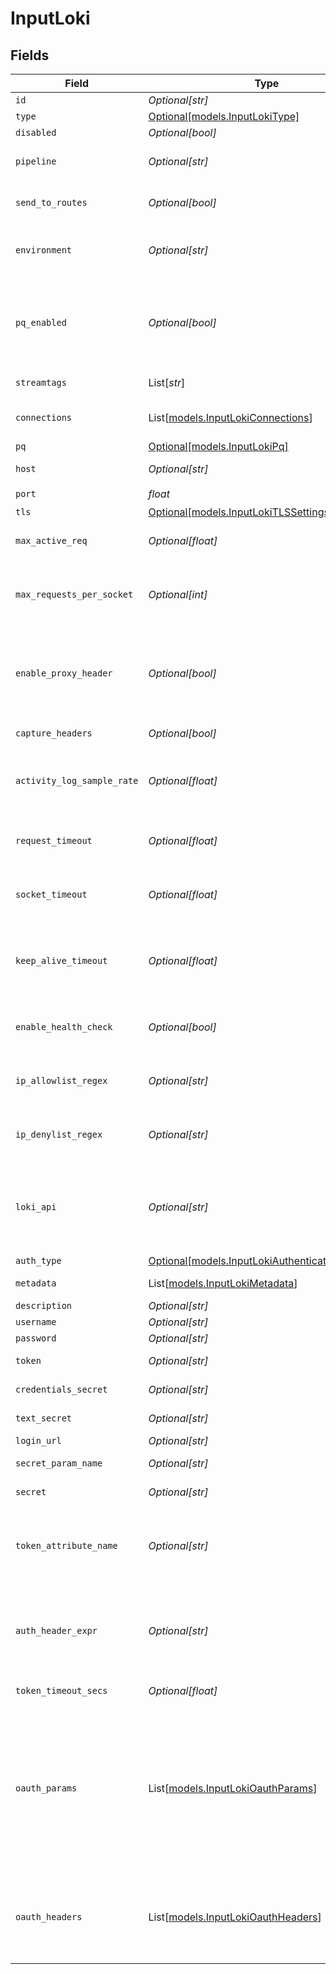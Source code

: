 # InputLoki


## Fields

| Field                                                                                                                                                                                                                                                                                                                                   | Type                                                                                                                                                                                                                                                                                                                                    | Required                                                                                                                                                                                                                                                                                                                                | Description                                                                                                                                                                                                                                                                                                                             |
| --------------------------------------------------------------------------------------------------------------------------------------------------------------------------------------------------------------------------------------------------------------------------------------------------------------------------------------- | --------------------------------------------------------------------------------------------------------------------------------------------------------------------------------------------------------------------------------------------------------------------------------------------------------------------------------------- | --------------------------------------------------------------------------------------------------------------------------------------------------------------------------------------------------------------------------------------------------------------------------------------------------------------------------------------- | --------------------------------------------------------------------------------------------------------------------------------------------------------------------------------------------------------------------------------------------------------------------------------------------------------------------------------------- |
| `id`                                                                                                                                                                                                                                                                                                                                    | *Optional[str]*                                                                                                                                                                                                                                                                                                                         | :heavy_minus_sign:                                                                                                                                                                                                                                                                                                                      | Unique ID for this input                                                                                                                                                                                                                                                                                                                |
| `type`                                                                                                                                                                                                                                                                                                                                  | [Optional[models.InputLokiType]](../models/inputlokitype.md)                                                                                                                                                                                                                                                                            | :heavy_minus_sign:                                                                                                                                                                                                                                                                                                                      | N/A                                                                                                                                                                                                                                                                                                                                     |
| `disabled`                                                                                                                                                                                                                                                                                                                              | *Optional[bool]*                                                                                                                                                                                                                                                                                                                        | :heavy_minus_sign:                                                                                                                                                                                                                                                                                                                      | N/A                                                                                                                                                                                                                                                                                                                                     |
| `pipeline`                                                                                                                                                                                                                                                                                                                              | *Optional[str]*                                                                                                                                                                                                                                                                                                                         | :heavy_minus_sign:                                                                                                                                                                                                                                                                                                                      | Pipeline to process data from this Source before sending it through the Routes                                                                                                                                                                                                                                                          |
| `send_to_routes`                                                                                                                                                                                                                                                                                                                        | *Optional[bool]*                                                                                                                                                                                                                                                                                                                        | :heavy_minus_sign:                                                                                                                                                                                                                                                                                                                      | Select whether to send data to Routes, or directly to Destinations.                                                                                                                                                                                                                                                                     |
| `environment`                                                                                                                                                                                                                                                                                                                           | *Optional[str]*                                                                                                                                                                                                                                                                                                                         | :heavy_minus_sign:                                                                                                                                                                                                                                                                                                                      | Optionally, enable this config only on a specified Git branch. If empty, will be enabled everywhere.                                                                                                                                                                                                                                    |
| `pq_enabled`                                                                                                                                                                                                                                                                                                                            | *Optional[bool]*                                                                                                                                                                                                                                                                                                                        | :heavy_minus_sign:                                                                                                                                                                                                                                                                                                                      | Use a disk queue to minimize data loss when connected services block. See [Cribl Docs](https://docs.cribl.io/stream/persistent-queues) for PQ defaults (Cribl-managed Cloud Workers) and configuration options (on-prem and hybrid Workers).                                                                                            |
| `streamtags`                                                                                                                                                                                                                                                                                                                            | List[*str*]                                                                                                                                                                                                                                                                                                                             | :heavy_minus_sign:                                                                                                                                                                                                                                                                                                                      | Tags for filtering and grouping in @{product}                                                                                                                                                                                                                                                                                           |
| `connections`                                                                                                                                                                                                                                                                                                                           | List[[models.InputLokiConnections](../models/inputlokiconnections.md)]                                                                                                                                                                                                                                                                  | :heavy_minus_sign:                                                                                                                                                                                                                                                                                                                      | Direct connections to Destinations, and optionally via a Pipeline or a Pack                                                                                                                                                                                                                                                             |
| `pq`                                                                                                                                                                                                                                                                                                                                    | [Optional[models.InputLokiPq]](../models/inputlokipq.md)                                                                                                                                                                                                                                                                                | :heavy_minus_sign:                                                                                                                                                                                                                                                                                                                      | N/A                                                                                                                                                                                                                                                                                                                                     |
| `host`                                                                                                                                                                                                                                                                                                                                  | *Optional[str]*                                                                                                                                                                                                                                                                                                                         | :heavy_minus_sign:                                                                                                                                                                                                                                                                                                                      | Address to bind on. Defaults to 0.0.0.0 (all addresses).                                                                                                                                                                                                                                                                                |
| `port`                                                                                                                                                                                                                                                                                                                                  | *float*                                                                                                                                                                                                                                                                                                                                 | :heavy_check_mark:                                                                                                                                                                                                                                                                                                                      | Port to listen on                                                                                                                                                                                                                                                                                                                       |
| `tls`                                                                                                                                                                                                                                                                                                                                   | [Optional[models.InputLokiTLSSettingsServerSide]](../models/inputlokitlssettingsserverside.md)                                                                                                                                                                                                                                          | :heavy_minus_sign:                                                                                                                                                                                                                                                                                                                      | N/A                                                                                                                                                                                                                                                                                                                                     |
| `max_active_req`                                                                                                                                                                                                                                                                                                                        | *Optional[float]*                                                                                                                                                                                                                                                                                                                       | :heavy_minus_sign:                                                                                                                                                                                                                                                                                                                      | Maximum number of active requests per Worker Process. Use 0 for unlimited.                                                                                                                                                                                                                                                              |
| `max_requests_per_socket`                                                                                                                                                                                                                                                                                                               | *Optional[int]*                                                                                                                                                                                                                                                                                                                         | :heavy_minus_sign:                                                                                                                                                                                                                                                                                                                      | Maximum number of requests per socket before @{product} instructs the client to close the connection. Default is 0 (unlimited).                                                                                                                                                                                                         |
| `enable_proxy_header`                                                                                                                                                                                                                                                                                                                   | *Optional[bool]*                                                                                                                                                                                                                                                                                                                        | :heavy_minus_sign:                                                                                                                                                                                                                                                                                                                      | Enable when clients are connecting through a proxy that supports the x-forwarded-for header to keep the client's original IP address on the event instead of the proxy's IP address                                                                                                                                                     |
| `capture_headers`                                                                                                                                                                                                                                                                                                                       | *Optional[bool]*                                                                                                                                                                                                                                                                                                                        | :heavy_minus_sign:                                                                                                                                                                                                                                                                                                                      | Add request headers to events, in the __headers field                                                                                                                                                                                                                                                                                   |
| `activity_log_sample_rate`                                                                                                                                                                                                                                                                                                              | *Optional[float]*                                                                                                                                                                                                                                                                                                                       | :heavy_minus_sign:                                                                                                                                                                                                                                                                                                                      | How often request activity is logged at the `info` level. A value of 1 would log every request, 10 every 10th request, etc.                                                                                                                                                                                                             |
| `request_timeout`                                                                                                                                                                                                                                                                                                                       | *Optional[float]*                                                                                                                                                                                                                                                                                                                       | :heavy_minus_sign:                                                                                                                                                                                                                                                                                                                      | How long to wait for an incoming request to complete before aborting it. Use 0 to disable.                                                                                                                                                                                                                                              |
| `socket_timeout`                                                                                                                                                                                                                                                                                                                        | *Optional[float]*                                                                                                                                                                                                                                                                                                                       | :heavy_minus_sign:                                                                                                                                                                                                                                                                                                                      | How long @{product} should wait before assuming that an inactive socket has timed out. To wait forever, set to 0.                                                                                                                                                                                                                       |
| `keep_alive_timeout`                                                                                                                                                                                                                                                                                                                    | *Optional[float]*                                                                                                                                                                                                                                                                                                                       | :heavy_minus_sign:                                                                                                                                                                                                                                                                                                                      | After the last response is sent, @{product} will wait this long for additional data before closing the socket connection. Minimum 1 sec.; maximum 600 sec. (10 min.).                                                                                                                                                                   |
| `enable_health_check`                                                                                                                                                                                                                                                                                                                   | *Optional[bool]*                                                                                                                                                                                                                                                                                                                        | :heavy_minus_sign:                                                                                                                                                                                                                                                                                                                      | Enable to expose the /cribl_health endpoint, which returns 200 OK when this Source is healthy                                                                                                                                                                                                                                           |
| `ip_allowlist_regex`                                                                                                                                                                                                                                                                                                                    | *Optional[str]*                                                                                                                                                                                                                                                                                                                         | :heavy_minus_sign:                                                                                                                                                                                                                                                                                                                      | Messages from matched IP addresses will be processed, unless also matched by the denylist                                                                                                                                                                                                                                               |
| `ip_denylist_regex`                                                                                                                                                                                                                                                                                                                     | *Optional[str]*                                                                                                                                                                                                                                                                                                                         | :heavy_minus_sign:                                                                                                                                                                                                                                                                                                                      | Messages from matched IP addresses will be ignored. This takes precedence over the allowlist.                                                                                                                                                                                                                                           |
| `loki_api`                                                                                                                                                                                                                                                                                                                              | *Optional[str]*                                                                                                                                                                                                                                                                                                                         | :heavy_minus_sign:                                                                                                                                                                                                                                                                                                                      | Absolute path on which to listen for Loki logs requests. Defaults to /loki/api/v1/push, which will (in this example) expand as: 'http://<your‑upstream‑URL>:<your‑port>/loki/api/v1/push'.                                                                                                                                              |
| `auth_type`                                                                                                                                                                                                                                                                                                                             | [Optional[models.InputLokiAuthenticationType]](../models/inputlokiauthenticationtype.md)                                                                                                                                                                                                                                                | :heavy_minus_sign:                                                                                                                                                                                                                                                                                                                      | Loki logs authentication type                                                                                                                                                                                                                                                                                                           |
| `metadata`                                                                                                                                                                                                                                                                                                                              | List[[models.InputLokiMetadata](../models/inputlokimetadata.md)]                                                                                                                                                                                                                                                                        | :heavy_minus_sign:                                                                                                                                                                                                                                                                                                                      | Fields to add to events from this input                                                                                                                                                                                                                                                                                                 |
| `description`                                                                                                                                                                                                                                                                                                                           | *Optional[str]*                                                                                                                                                                                                                                                                                                                         | :heavy_minus_sign:                                                                                                                                                                                                                                                                                                                      | N/A                                                                                                                                                                                                                                                                                                                                     |
| `username`                                                                                                                                                                                                                                                                                                                              | *Optional[str]*                                                                                                                                                                                                                                                                                                                         | :heavy_minus_sign:                                                                                                                                                                                                                                                                                                                      | N/A                                                                                                                                                                                                                                                                                                                                     |
| `password`                                                                                                                                                                                                                                                                                                                              | *Optional[str]*                                                                                                                                                                                                                                                                                                                         | :heavy_minus_sign:                                                                                                                                                                                                                                                                                                                      | N/A                                                                                                                                                                                                                                                                                                                                     |
| `token`                                                                                                                                                                                                                                                                                                                                 | *Optional[str]*                                                                                                                                                                                                                                                                                                                         | :heavy_minus_sign:                                                                                                                                                                                                                                                                                                                      | Bearer token to include in the authorization header                                                                                                                                                                                                                                                                                     |
| `credentials_secret`                                                                                                                                                                                                                                                                                                                    | *Optional[str]*                                                                                                                                                                                                                                                                                                                         | :heavy_minus_sign:                                                                                                                                                                                                                                                                                                                      | Select or create a secret that references your credentials                                                                                                                                                                                                                                                                              |
| `text_secret`                                                                                                                                                                                                                                                                                                                           | *Optional[str]*                                                                                                                                                                                                                                                                                                                         | :heavy_minus_sign:                                                                                                                                                                                                                                                                                                                      | Select or create a stored text secret                                                                                                                                                                                                                                                                                                   |
| `login_url`                                                                                                                                                                                                                                                                                                                             | *Optional[str]*                                                                                                                                                                                                                                                                                                                         | :heavy_minus_sign:                                                                                                                                                                                                                                                                                                                      | URL for OAuth                                                                                                                                                                                                                                                                                                                           |
| `secret_param_name`                                                                                                                                                                                                                                                                                                                     | *Optional[str]*                                                                                                                                                                                                                                                                                                                         | :heavy_minus_sign:                                                                                                                                                                                                                                                                                                                      | Secret parameter name to pass in request body                                                                                                                                                                                                                                                                                           |
| `secret`                                                                                                                                                                                                                                                                                                                                | *Optional[str]*                                                                                                                                                                                                                                                                                                                         | :heavy_minus_sign:                                                                                                                                                                                                                                                                                                                      | Secret parameter value to pass in request body                                                                                                                                                                                                                                                                                          |
| `token_attribute_name`                                                                                                                                                                                                                                                                                                                  | *Optional[str]*                                                                                                                                                                                                                                                                                                                         | :heavy_minus_sign:                                                                                                                                                                                                                                                                                                                      | Name of the auth token attribute in the OAuth response. Can be top-level (e.g., 'token'); or nested, using a period (e.g., 'data.token').                                                                                                                                                                                               |
| `auth_header_expr`                                                                                                                                                                                                                                                                                                                      | *Optional[str]*                                                                                                                                                                                                                                                                                                                         | :heavy_minus_sign:                                                                                                                                                                                                                                                                                                                      | JavaScript expression to compute the Authorization header value to pass in requests. The value `${token}` is used to reference the token obtained from authentication, e.g.: `Bearer ${token}`.                                                                                                                                         |
| `token_timeout_secs`                                                                                                                                                                                                                                                                                                                    | *Optional[float]*                                                                                                                                                                                                                                                                                                                       | :heavy_minus_sign:                                                                                                                                                                                                                                                                                                                      | How often the OAuth token should be refreshed.                                                                                                                                                                                                                                                                                          |
| `oauth_params`                                                                                                                                                                                                                                                                                                                          | List[[models.InputLokiOauthParams](../models/inputlokioauthparams.md)]                                                                                                                                                                                                                                                                  | :heavy_minus_sign:                                                                                                                                                                                                                                                                                                                      | Additional parameters to send in the OAuth login request. @{product} will combine the secret with these parameters, and will send the URL-encoded result in a POST request to the endpoint specified in the 'Login URL'. We'll automatically add the content-type header 'application/x-www-form-urlencoded' when sending this request. |
| `oauth_headers`                                                                                                                                                                                                                                                                                                                         | List[[models.InputLokiOauthHeaders](../models/inputlokioauthheaders.md)]                                                                                                                                                                                                                                                                | :heavy_minus_sign:                                                                                                                                                                                                                                                                                                                      | Additional headers to send in the OAuth login request. @{product} will automatically add the content-type header 'application/x-www-form-urlencoded' when sending this request.                                                                                                                                                         |